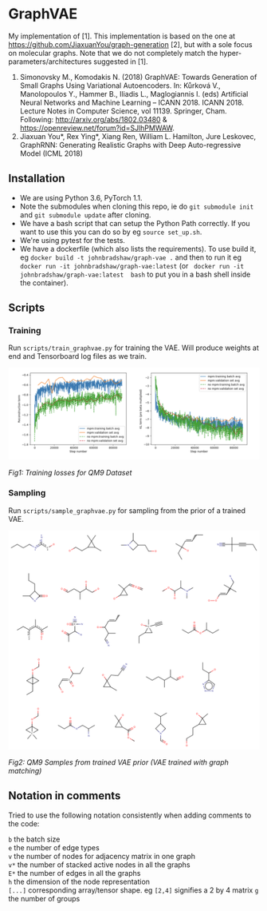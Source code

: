 # GraphVAE

My implementation of [1].
This implementation is based  on the one at https://github.com/JiaxuanYou/graph-generation [2], but with a sole
focus on molecular graphs.
Note that we do not completely match the hyper-parameters/architectures suggested in [1].

1. Simonovsky M., Komodakis N. (2018) GraphVAE: Towards Generation of Small Graphs Using Variational Autoencoders. In: Kůrková V., Manolopoulos Y., Hammer B., Iliadis L., Maglogiannis I. (eds) Artificial Neural Networks and Machine Learning – ICANN 2018. ICANN 2018.
 Lecture Notes in Computer Science, vol 11139. Springer, Cham. 
 Following: http://arxiv.org/abs/1802.03480 & https://openreview.net/forum?id=SJlhPMWAW.
2. Jiaxuan You*, Rex Ying*, Xiang Ren, William L. Hamilton, Jure Leskovec, 
GraphRNN: Generating Realistic Graphs with Deep Auto-regressive Model (ICML 2018)
 

## Installation
* We are using Python 3.6, PyTorch 1.1.
* Note the submodules when cloning this repo, ie do `git submodule init` and `git submodule update` after cloning.
* We have a bash script that can setup the Python Path correctly. 
If you want to use this you can do so by eg `source set_up.sh`.
* We're using pytest for the tests.
* We have a dockerfile (which also lists the requirements). To use build it, eg  `docker build -t johnbradshaw/graph-vae .`
and then to run it eg ` docker run -it johnbradshaw/graph-vae:latest` (or ` docker run -it johnbradshaw/graph-vae:latest  bash` 
to put you in a bash shell inside the container).
 
 
## Scripts
### Training
Run `scripts/train_graphvae.py` for training the VAE. Will produce weights at end and Tensorboard log files as we train.

![QM9 Training losses](misc/qm9_losses.png "QM9 Training losses")

_Fig1: Training losses for QM9 Dataset_



### Sampling
Run `scripts/sample_graphvae.py` for sampling from the prior of a trained VAE.

![25 QM9 sampled molecules from trained VAE prior (VAE trained with graph matching)](misc/samples_new_svg.svg "QM9 Samples from trained VAE prior")

_Fig2: QM9 Samples from trained VAE prior (VAE trained with graph matching)_

 
## Notation in comments
Tried to use the following notation consistently when adding comments to the code:

`b` the batch size  
`e` the number of edge types  
`v` the number of nodes for adjacency matrix in one graph  
`v*` the number of stacked active nodes in all the graphs    
`E*` the number of edges in all the graphs  
`h` the dimension of the node representation      
`[...]` corresponding array/tensor shape. eg `[2,4]` signifies a 2 by 4 matrix
`g` the number of groups
